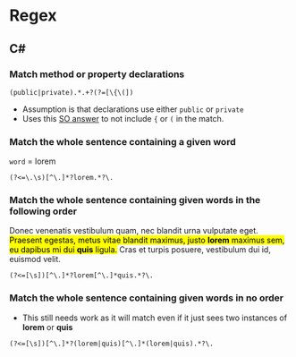 # Regex

## C#

### Match method or property declarations

`(public|private).*.+?(?=[\{\(])`

- Assumption is that declarations use either `public` or `private`
- Uses this [SO answer](https://stackoverflow.com/a/7124976/3769526) to not include `{` or `(` in the match.

### Match the whole sentence containing a given word

`word` = lorem

`(?<=\.\s)[^\.]*?lorem.*?\.`

### Match the whole sentence containing given words in the following order
Donec venenatis vestibulum quam, nec blandit urna vulputate eget. <mark>Praesent egestas, metus vitae blandit maximus, justo **lorem** maximus sem, eu dapibus mi dui **quis** ligula.</mark> Cras et turpis posuere, vestibulum dui id, euismod velit.

`(?<=[\s])[^\.]*?lorem[^\.]*quis.*?\.`

### Match the whole sentence containing given words in no order
- This still needs work as it will match even if it just sees two instances of **lorem** or **quis**

`(?<=[\s])[^\.]*?(lorem|quis)[^\.]*(lorem|quis).*?\.`
